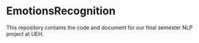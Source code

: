 # EmotionsRecognition
This repository contains the code and document for our final semester NLP project at UEH.
